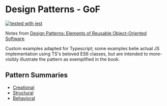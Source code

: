 # Design Patterns - GoF

[![tested with jest](https://img.shields.io/badge/tested_with-jest-99424f.svg)](https://github.com/facebook/jest)

Notes from [Design Patterns: Elements of Reusable Object-Oriented Software](https://www.oreilly.com/library/view/design-patterns-elements/0201633612/).

Custom examples adapted for Typescript; some examples belie actual JS implementation using TS's beloved ES6 classes, but are intended to more-visibly illustrate the pattern as exemplified in the book.

## Pattern Summaries

- [Creational](src/creational/readme.md)
- [Structural](src/structural/readme.md)
- [Behavioral](src/behavioral/readme.md)
